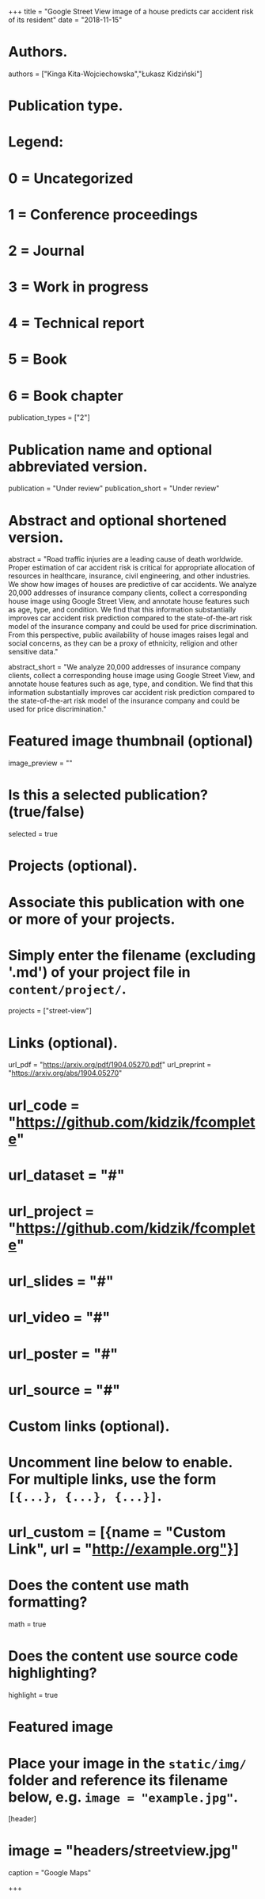 +++
title = "Google Street View image of a house predicts car accident risk of its resident"
date = "2018-11-15"

# Authors. 
authors = ["Kinga Kita-Wojciechowska","Łukasz Kidziński"]

# Publication type.
# Legend:
# 0 = Uncategorized
# 1 = Conference proceedings
# 2 = Journal
# 3 = Work in progress
# 4 = Technical report
# 5 = Book
# 6 = Book chapter
publication_types = ["2"]

# Publication name and optional abbreviated version.
publication = "Under review"
publication_short = "Under review"

# Abstract and optional shortened version.
abstract = "Road traffic injuries are a leading cause of death worldwide. Proper estimation of car accident risk is critical for appropriate allocation of resources in healthcare, insurance, civil engineering, and other industries. We show how images of houses are predictive of car accidents. We analyze 20,000 addresses of insurance company clients, collect a corresponding house image using Google Street View, and annotate house features such as age, type, and condition. We find that this information substantially improves car accident risk prediction compared to the state-of-the-art risk model of the insurance company and could be used for price discrimination. From this perspective, public availability of house images raises legal and social concerns, as they can be a proxy of ethnicity, religion and other sensitive data."

abstract_short = "We analyze 20,000 addresses of insurance company clients, collect a corresponding house image using Google Street View, and annotate house features such as age, type, and condition. We find that this information substantially improves car accident risk prediction compared to the state-of-the-art risk model of the insurance company and could be used for price discrimination."

# Featured image thumbnail (optional)
image_preview = ""

# Is this a selected publication? (true/false)
selected = true

# Projects (optional).
#   Associate this publication with one or more of your projects.
#   Simply enter the filename (excluding '.md') of your project file in `content/project/`.
projects = ["street-view"]

# Links (optional).
url_pdf = "https://arxiv.org/pdf/1904.05270.pdf"
url_preprint = "https://arxiv.org/abs/1904.05270"
# url_code = "https://github.com/kidzik/fcomplete"
# url_dataset = "#"
# url_project = "https://github.com/kidzik/fcomplete"
# url_slides = "#"
# url_video = "#"
# url_poster = "#"
# url_source = "#"

# Custom links (optional).
#   Uncomment line below to enable. For multiple links, use the form `[{...}, {...}, {...}]`.
# url_custom = [{name = "Custom Link", url = "http://example.org"}]

# Does the content use math formatting?
math = true

# Does the content use source code highlighting?
highlight = true

# Featured image
# Place your image in the `static/img/` folder and reference its filename below, e.g. `image = "example.jpg"`.
[header]
# image = "headers/streetview.jpg"
caption = "Google Maps"

+++

<!-- More detail can easily be written here using *Markdown* and $\rm \LaTeX$ math code. -->
